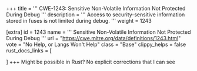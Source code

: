 +++
title = '''
CWE-1243: Sensitive Non-Volatile Information Not Protected During Debug
'''
description	= '''
Access to security-sensitive information stored in fuses is not limited during debug.
'''
weight = 1243

[extra]
id = 1243
name = '''
Sensitive Non-Volatile Information Not Protected During Debug
'''
url = "https://cwe.mitre.org/data/definitions/1243.html"
vote = "No Help, or Langs Won't Help"
class = "Base"
clippy_helps = false
rust_docs_links = [
	
]
+++
Might be possible in Rust? No explicit corrections that I can see